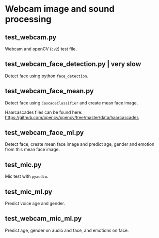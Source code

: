 # Webcam image and sound processing
## test_webcam.py
Webcam and openCV (`cv2`) test file.

## test_webcam_face_detection.py | very slow
Detect face using python `face_detection`.

## test_webcam_face_mean.py
Detect face using `CascadeClassifier` and create mean face image.

Haarcascades files can be found here: https://github.com/opencv/opencv/tree/master/data/haarcascades


## test_webcam_face_ml.py
Detect face, create mean face image and predict age, gender and emotion from this mean face image.

## test_mic.py
Mic test with `pyaudio`.

## test_mic_ml.py
Predict voice age and gender.

## test_webcam_mic_ml.py
Predict age, gender on audio and face, and emotions on face.
